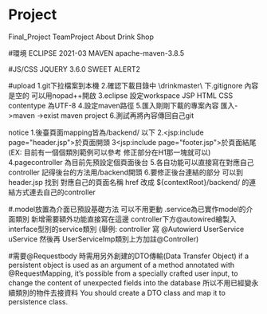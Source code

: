 # Project
Final_Project
TeamProject About Drink Shop

#環境
ECLIPSE 2021-03
MAVEN apache-maven-3.8.5

#JS/CSS
JQUERY 3.6.0
SWEET ALERT2

#upload
1.git下拉檔案到本機
2.確認下載目錄中 \drinkmaster\ 下.gitignore 內容是空的 可以用nopad++開啟
3.eclipse 設定workspace JSP HTML CSS contentype 為UTF-8 
4.設定maven路徑
5.匯入剛剛下載的專案內容 匯入->maven ->exist maven project
6.測試再將內容傳回自己git

notice
1.後臺頁面mapping皆為/backend/ 以下
2.<jsp:include page="header.jsp">於頁面開頭
3<jsp:include page="footer.jsp">於頁面結尾
(EX: 目前有一個個類別範例可以參考 修正部分在H1那一塊就可以)
4.pagecontroller 為目前先預設定個頁面後台
5.各自功能可以直接寫在對應自己controller  記得後台的方法用/backend開頭
6.要修正後台連結的部分 可以到 header.jsp 找到 對應自己的頁面名稱 href 改成 ${contextRoot}/backend/ 的連結方式連去自己的controller


#.model放置為介面已預設基礎方法 可以不用更動
.service為已實作model的介面類別 新增需要額外功能直接寫在這邊
controller下方@autowired繪製入interface型別的service類別 
(舉例:  controller 寫 @Autowierd  UserService uService     然後再 UserServiceImp類別上方加註@Controller)

#需要@Requestbody 時需用另外創建的DTO傳輸(Data Transfer Object)
if a persistent object is used as an argument of a method annotated with @RequestMapping, it’s possible from a specially crafted user input, to change the content of unexpected fields into the database
所以不用已經變永續類別的物件去接資料
You should create a DTO class and map it to persistence class.

